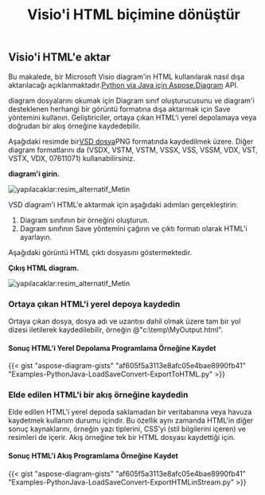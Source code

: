 ﻿---
title:  Visio'i HTML biçimine dönüştür
linktitle: Visio'i HTML'e dönüştür
type: docs
weight: 30
url: /tr/python-java/convert-visio-to-html/
description: This topic show you how to convert Visio to html formats using Aspose.Diagram for Python via Java. Convert VSD, VSS, VDW, VST, VSDX, VSSX, VSTX, VSDM, VSTM, VSSM to html with a few lines of code.
---
## **Visio'i HTML'e aktar** ##
 Bu makalede, bir Microsoft Visio diagram'in HTML kullanılarak nasıl dışa aktarılacağı açıklanmaktadır.[Python via Java için Aspose.Diagram](https://products.aspose.com/diagram/python-java/) API.

diagram dosyalarını okumak için Diagram sınıf oluşturucusunu ve diagram'i desteklenen herhangi bir görüntü formatına dışa aktarmak için Save yöntemini kullanın. Geliştiriciler, ortaya çıkan HTML'i yerel depolamaya veya doğrudan bir akış örneğine kaydedebilir.

 Aşağıdaki resimde bir[VSD dosya](ExportToHTML.vsd)PNG formatında kaydedilmek üzere. Diğer diagram formatlarını da (VSDX, VSTM, VSTM, VSSX, VSS, VSSM, VDX, VST, VSTX, VDX, 07611071) kullanabilirsiniz.

**diagram'i girin.**

![yapılacaklar:resim_alternatif_Metin](http://i.imgur.com/YX4BNNq.png)

VSD diagram'i HTML'e aktarmak için aşağıdaki adımları gerçekleştirin:

1. Diagram sınıfının bir örneğini oluşturun.
1. Dagram sınıfının Save yöntemini çağırın ve çıktı formatı olarak HTML'i ayarlayın.

Aşağıdaki görüntü HTML çıktı dosyasını göstermektedir.

**Çıkış HTML diagram.**

![yapılacaklar:resim_alternatif_Metin](http://i.imgur.com/syavUqI.png)

### **Ortaya çıkan HTML'i yerel depoya kaydedin**
Ortaya çıkan dosya, dosya adı ve uzantısı dahil olmak üzere tam bir yol dizesi iletilerek kaydedilebilir, örneğin @"c:\temp\MyOutput.html".

#### **Sonuç HTML'i Yerel Depolama Programlama Örneğine Kaydet**
{{< gist "aspose-diagram-gists" "af605f5a3113e8afc05e4bae8990fb41" "Examples-PythonJava-LoadSaveConvert-ExportToHTML.py" >}}



### **Elde edilen HTML'i bir akış örneğine kaydedin**
Elde edilen HTML'i yerel depoda saklamadan bir veritabanına veya havuza kaydetmek kullanım durumu içindir. Bu özellik aynı zamanda HTML'in diğer sonuç kaynaklarını, örneğin yazı tiplerini, CSS'yi (stil bilgilerini içeren) ve resimleri de içerir. Akış örneğine tek bir HTML dosyası kaydettiği için.
#### **Sonuç HTML'i Akış Programlama Örneğine Kaydet**
{{< gist "aspose-diagram-gists" "af605f5a3113e8afc05e4bae8990fb41" "Examples-PythonJava-LoadSaveConvert-ExportHTMLinStream.py" >}}
